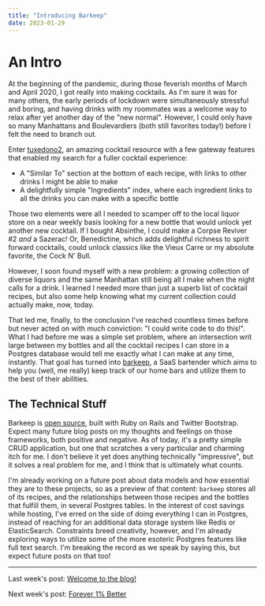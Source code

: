 ```yaml
---
title: "Introducing Barkeep"
date: 2023-01-29
---
```


# An Intro

At the beginning of the pandemic, during those feverish months of March and April 2020, I got really into making cocktails. As I'm sure it was for many others, the early periods of lockdown were simultaneously stressful and boring, and having drinks with my roommates was a welcome way to relax after yet another day of the "new normal". However, I could only have so many Manhattans and Boulevardiers (both still favorites today!) before I felt the need to branch out.

Enter [tuxedono2](https://tuxedono2.com/), an amazing cocktail resource with a few gateway features that enabled my search for a fuller cocktail experience:
- A "Similar To" section at the bottom of each recipe, with links to other drinks I might be able to make
- A delightfully simple "Ingredients" index, where each ingredient links to all the drinks you can make with a specific bottle

Those two elements were all I needed to scamper off to the local liquor store on a near weekly basis looking for a new bottle that would unlock yet another new cocktail. If I bought Absinthe, I could make a Corpse Reviver #2 _and_ a Sazerac! Or, Benedictine, which adds delightful richness to spirit forward cocktails, could unlock classics like the Vieux Carre or my absolute favorite, the Cock N' Bull. 

However, I soon found myself with a new problem: a growing collection of diverse liquors and the same Manhattan still being all I make when the night calls for a drink. I learned I needed more than just a superb list of cocktail recipes, but also some help knowing what my current collection could actually make, now, today.

That led me, finally, to the conclusion I've reached countless times before but never acted on with much conviction: "I could write code to do this!". What I had before me was a simple set problem, where an intersection writ large between my bottles and all the cocktail recipes I can store in a Postgres database would tell me exactly what I can make at any time, instantly. That goal has turned into [barkeep](https://barkeep.website), a SaaS bartender which aims to help you (well, me really) keep track of our home bars and utilize them to the best of their abilities.

## The Technical Stuff

Barkeep is [open source](https://github.com/edbrown23/barkeep), built with Ruby on Rails and Twitter Bootstrap. Expect many future blog posts on my thoughts and feelings on those frameworks, both positive and negative. As of today, it's a pretty simple CRUD application, but one that scratches a very particular and charming itch for me. I don't believe it yet does anything technically "impressive", but it solves a real problem for me, and I think that is ultimately what counts. 

I'm already working on a future post about data models and how essential they are to these projects, so as a preview of that content: `barkeep` stores all of its recipes, and the relationships between those recipes and the bottles that fulfill them, in several Postgres tables. In the interest of cost savings while hosting, I've erred on the side of doing everything I can in Postgres, instead of reaching for an additional data storage system like Redis or ElasticSearch. Constraints breed creativity, however, and I'm already exploring ways to utilize some of the more esoteric Postgres features like full text search. I'm breaking the record as we speak by saying this, but expect future posts on that too!

<hr>

Last week's post: [Welcome to the blog!](https://edbrown23.github.io/blog/2023/01/15/welcome-to-the-blog)

Next week's post: [Forever 1% Better](https://edbrown23.github.io/blog/2023/02/12/forever-better)

